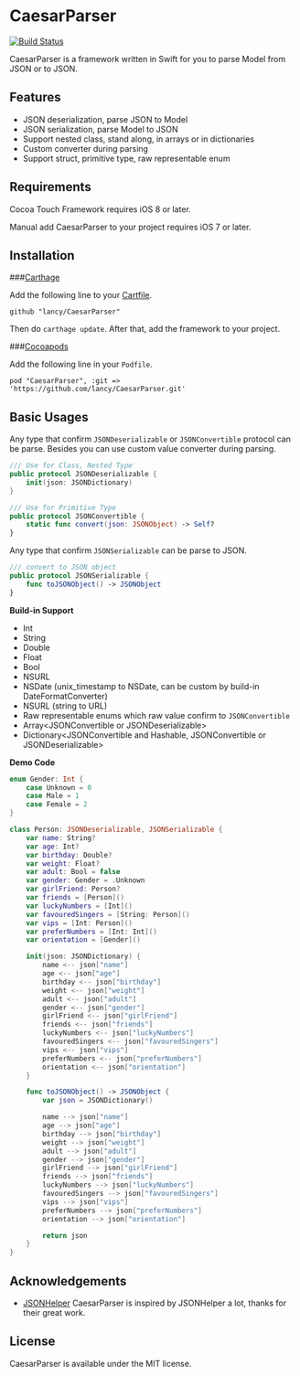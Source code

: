 # CaesarParser

[![Build
Status](https://travis-ci.org/lancy/CaesarParser.svg?branch=master)](https://travis-ci.org/lancy/CaesarParser)

CaesarParser is a framework written in Swift for you to parse Model from JSON or to JSON.

## Features

* JSON deserialization, parse JSON to Model
* JSON serialization, parse Model to JSON
* Support nested class, stand along, in arrays or in dictionaries
* Custom converter during parsing
* Support struct, primitive type, raw representable enum

## Requirements

Cocoa Touch Framework requires iOS 8 or later.

Manual add CaesarParser to your project requires iOS 7 or later.

## Installation

###[Carthage](https://github.com/Carthage/Carthage#installing-carthage)

Add the following line to your [Cartfile](https://github.com/Carthage/Carthage/blob/master/Documentation/Artifacts.md#cartfile).

```
github "lancy/CaesarParser"
```

Then do `carthage update`. After that, add the framework to your project.

###[Cocoapods](https://github.com/CocoaPods/CocoaPods)

Add the following line in your `Podfile`.

```
pod "CaesarParser", :git => 'https://github.com/lancy/CaesarParser.git'
```

## Basic Usages

Any type that confirm `JSONDeserializable` or `JSONConvertible` protocol can be parse. Besides you can use custom value converter during parsing.

```swift
/// Use for Class, Nested Type
public protocol JSONDeserializable {
    init(json: JSONDictionary)
}

/// Use for Primitive Type
public protocol JSONConvertible {
    static func convert(json: JSONObject) -> Self?
}
```

Any type that confirm `JSONSerializable` can be parse to JSON.

```swift
/// convert to JSON object
public protocol JSONSerializable {
    func toJSONObject() -> JSONObject
}
```

**Build-in Support**

* Int
* String
* Double
* Float
* Bool
* NSURL
* NSDate (unix_timestamp to NSDate, can be custom by build-in DateFormatConverter)
* NSURL (string to URL)
* Raw representable enums which raw value confirm to `JSONConvertible`
* Array\<JSONConvertible or JSONDeserializable\>
* Dictionary\<JSONConvertible and Hashable, JSONConvertible or JSONDeserializable\>

**Demo Code**

```swift
enum Gender: Int {
	case Unknown = 0
	case Male = 1
	case Female = 2
}

class Person: JSONDeserializable, JSONSerializable {
    var name: String?
    var age: Int?
    var birthday: Double?
    var weight: Float?
    var adult: Bool = false
    var gender: Gender = .Unknown
    var girlFriend: Person?
    var friends = [Person]()
    var luckyNumbers = [Int]()
    var favouredSingers = [String: Person]()
    var vips = [Int: Person]()
    var preferNumbers = [Int: Int]()
    var orientation = [Gender]()

    init(json: JSONDictionary) {
        name <-- json["name"]
        age <-- json["age"]
        birthday <-- json["birthday"]
        weight <-- json["weight"]
        adult <-- json["adult"]
        gender <-- json["gender"]
        girlFriend <-- json["girlFriend"]
        friends <-- json["friends"]
        luckyNumbers <-- json["luckyNumbers"]
        favouredSingers <-- json["favouredSingers"]
        vips <-- json["vips"]
        preferNumbers <-- json["preferNumbers"]
        orientation <-- json["orientation"]
    }

    func toJSONObject() -> JSONObject {
        var json = JSONDictionary()

        name --> json["name"]
        age --> json["age"]
        birthday --> json["birthday"]
        weight --> json["weight"]
        adult --> json["adult"]
        gender --> json["gender"]
        girlFriend --> json["girlFriend"]
        friends --> json["friends"]
        luckyNumbers --> json["luckyNumbers"]
        favouredSingers --> json["favouredSingers"]
        vips --> json["vips"]
        preferNumbers --> json["preferNumbers"]
        orientation --> json["orientation"]

        return json
    }
}

```

## Acknowledgements
* [JSONHelper](https://github.com/isair/JSONHelper) CaesarParser is inspired by JSONHelper a lot, thanks for their great work.

## License
CaesarParser is available under the MIT license.
